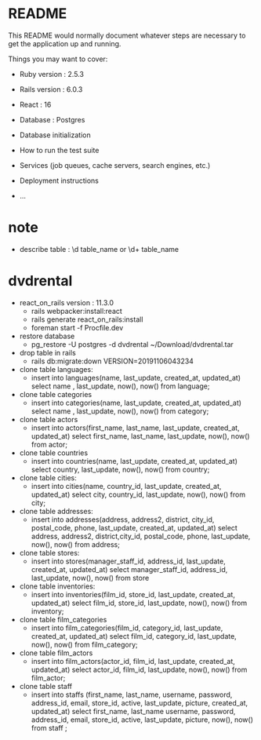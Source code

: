 # README

This README would normally document whatever steps are necessary to get the
application up and running.

Things you may want to cover:

* Ruby version : 2.5.3

* Rails version : 6.0.3

* React : 16

* Database : Postgres

* Database initialization

* How to run the test suite

* Services (job queues, cache servers, search engines, etc.)

* Deployment instructions

* ...
# note
* describe table : \d table_name or \d+ table_name
# dvdrental
* react_on_rails version : 11.3.0
  * rails webpacker:install:react
  * rails generate react_on_rails:install
  * foreman start -f Procfile.dev
* restore database
  * pg_restore -U postgres -d dvdrental ~/Download/dvdrental.tar
* drop table in rails
  * rails db:migrate:down VERSION=20191106043234
* clone table languages:
  * insert into languages(name, last_update, created_at, updated_at) select name , last_update, now(), now() from language;
* clone table categories
  * insert into categories(name, last_update, created_at, updated_at) select name , last_update, now(), now() from category;
* clone table actors
  * insert into actors(first_name, last_name, last_update, created_at, updated_at) select first_name, last_name, last_update, now(), now() from actor;
* clone table countries
  * insert into countries(name,  last_update, created_at, updated_at) select country, last_update, now(), now() from country;
* clone table cities:
  * insert into cities(name, country_id,  last_update, created_at, updated_at) select city, country_id, last_update, now(), now() from city;
* clone table addresses:
  * insert into addresses(address, address2, district, city_id, postal_code, phone, last_update, created_at, updated_at) select address, address2, district,city_id, postal_code, phone, last_update, now(), now() from address;
* clone table stores:
  * insert into stores(manager_staff_id, address_id, last_update, created_at, updated_at) select manager_staff_id, address_id, last_update, now(), now() from store
* clone table inventories:
  * insert into inventories(film_id, store_id, last_update, created_at, updated_at) select film_id, store_id, last_update, now(), now() from inventory;
* clone table film_categories
  * insert into film_categories(film_id, category_id, last_update, created_at, updated_at) select film_id, category_id, last_update, now(), now() from film_category;
* clone table film_actors
  * insert into film_actors(actor_id, film_id, last_update, created_at, updated_at) select actor_id, film_id, last_update, now(), now() from film_actor;
* clone table staff
  * insert into staffs (first_name, last_name, username, password, address_id, email, store_id, active, last_update, picture, created_at, updated_at) select first_name, last_name username, password, address_id, email, store_id, active, last_update, picture, now(), now()  from staff ;